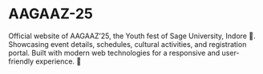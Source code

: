 # AAGAAZ-25
Official website of AAGAAZ’25, the Youth  fest of Sage University, Indore 🎉. Showcasing event details, schedules, cultural activities, and registration portal. Built with modern web technologies for a responsive and user-friendly experience. 🚀
